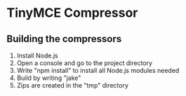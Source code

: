 TinyMCE Compressor
===================

Building the compressors
---------------------------------
1. Install Node.js
2. Open a console and go to the project directory
3. Write "npm install" to install all Node.js modules needed
4. Build by writing "jake" 
5. Zips are created in the "tmp" directory
